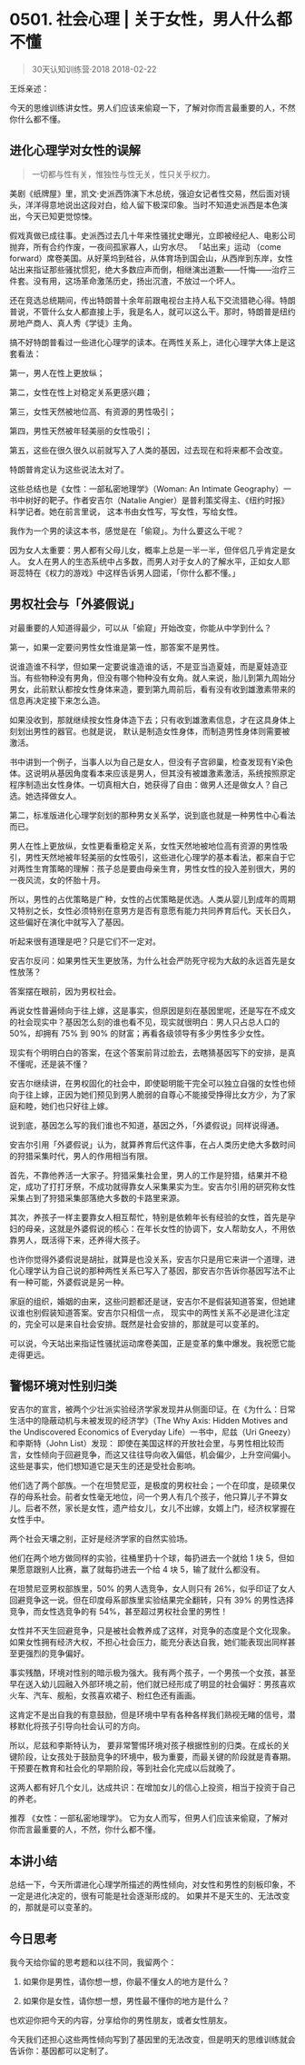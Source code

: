 # 0501. 社会心理 | 关于女性，男人什么都不懂
> 30天认知训练营·2018
2018-02-22

王烁亲述：

今天的思维训练讲女性。男人们应该来偷窥一下，了解对你而言最重要的人，不然你什么都不懂。

## 进化心理学对女性的误解
> 一切都与性有关，惟独性与性无关，性只关乎权力。

美剧《纸牌屋》里，凯文·史派西饰演下木总统，强迫女记者性交易，然后面对镜头，洋洋得意地说出这段对白，给人留下极深印象。当时不知道史派西是本色演出，今天已知更觉惊悚。

假戏真做已成往事。史派西过去几十年来性骚扰史曝光，立即被经纪人、电影公司抛弃，所有合约作废，一夜间孤家寡人，山穷水尽。
「站出来」运动 （come forward）席卷美国。从好莱坞到硅谷，从体育场到国会山，从西岸到东岸，女性站出来指证那些骚扰惯犯，绝大多数应声而倒，相继演出道歉——忏悔——治疗三件套。没有用，这场革命激荡历史，扬出沉渣，不放过一个坏人。

还在竞选总统期间，传出特朗普十余年前跟电视台主持人私下交流猎艳心得。特朗普说，不管什么女人都直接上手，我是名人，就可以这么干。那时，特朗普是纽约房地产商人、真人秀《学徒》主角。

搞不好特朗普看过一些进化心理学的读本。在两性关系上，进化心理学大体上是这套看法：

第一，男人在性上更放纵；

第二，女性在性上对稳定关系更感兴趣；

第三，女性天然被地位高、有资源的男性吸引；

第四，男性天然被年轻美丽的女性吸引；

第五，这些在很久很久以前就写入了人类的基因，过去现在和将来都不会改变。

特朗普肯定认为这些说法太对了。

这些总结也是《女性：一部私密地理学》（Woman: An Intimate Geography）一书中树好的靶子。作者安吉尔（Natalie Angier）是普利策奖得主、《纽约时报》科学记者。她在前言里说， 这本书由女性写，写女性，写给女性。

我作为一个男的读这本书，感觉是在「偷窥」。为什么要这么干呢？

因为女人太重要：男人都有父母儿女，概率上总是一半一半，但伴侣几乎肯定是女人。 女人在男人的生态系统中占多数，而男人对于女人的了解水平，正如女人耶哥蕊特在《权力的游戏》中这样告诉男人囧诺，「你什么都不懂。」

## 男权社会与「外婆假说」
对最重要的人知道得最少，可以从「偷窥」开始改变，你能从中学到什么？

第一，如果一定要问男性女性谁是第一性，那答案不是男性。

说谁造谁不科学，但如果一定要说谁造谁的话，不是亚当造夏娃，而是夏娃造亚当。有些物种没有男角，但没有哪个物种没有女角。就人来说，胎儿到第九周始分男女，此前默认都按女性身体来造，要到第九周前后，看有没有收到雄激素带来的信息再决定接下来怎么造。

如果没收到，那就继续按女性身体造下去；只有收到雄激素信息，才在这具身体上刻划出男性的器官。也就是说， 默认是制造女性身体，而制造男性身体则需要被激活。

书中讲到一个例子，当事人以为自己是女人，但没有子宫卵巢，检查发现有Y染色体。这说明从基因角度看本来应该是男人，但其没有被雄激素激活，系统按照原定程序制造出女性身体。一切真相大白，她获得了自由：做男人还是做女人？自己选。她选择做女人。

第二，标准版进化心理学刻划的那种男女关系学，说到底也就是一种男性中心看法而已。

男人在性上更放纵，女性更看重稳定关系，女性天然地被地位高有资源的男性吸引，男性天然地被年轻美丽的女性吸引，这些进化心理学的基本看法，都来自于它对两性生育策略的理解：孩子总是要由母亲生育，男性女性的投入差别很大，男的一夜风流，女的怀胎十月。

所以，男性的占优策略是广种，女性的占优策略是优选。人类从婴儿到成年的周期又特别之长，女性必须特别在意男方是否有意愿有能力共同养育后代。天长日久，这些偏好在演化中就写入了基因。

听起来很有道理是吧？只是它们不一定对。

安吉尔反问：如果男性天生更放荡，为什么社会严防死守视为大敌的永远首先是女性放荡？

答案摆在眼前，因为男权社会。

再说女性普遍倾向于往上嫁，这是事实，但原因是刻在基因里呢，还是写在不成文的社会现实中？基因怎么刻的谁也看不见，现实就很明白：男人只占总人口的 50%，却拥有 75% 到 90% 的财富；再看各级领导有多少男性多少女性。

现实有个明明白白的答案，在这个答案前背过脸去，去瞎猜基因写下的安排，是真不懂呢，还是装不懂？

安吉尔继续讲，在男权固化的社会中，即使聪明能干完全可以独立自强的女性也倾向于往上嫁，正因为她们预见到男人脆弱的自尊心不能接受挣得比女方少，为了家庭和睦，她们也只好往上嫁。

说到底，基因怎么写的我们谁也不知道，基因之外，「外婆假说」同样说得通。

安吉尔引用「外婆假说」认为，就算养育后代这件事，在占人类历史绝大多数时间的狩猎采集时代，男人的作用相当有限。

首先，不靠他养活一大家子。狩猎采集社会里，男人的工作是狩猎，结果并不稳定，成功了打打牙祭，不成功就得靠女人采集果实为生。安吉尔引用的研究称女性采集占到了狩猎采集部落绝大多数的卡路里来源。

其次，养孩子一样主要靠女人相互帮忙，特别是依赖年长有经验的女性，首先是孕妇的母亲，这就是外婆假说的核心：在年长女性的协调下，女人帮助女人，不用依靠男人，既活得下来，还养得大孩子。

也许你觉得外婆假说是胡扯，就算是也没关系，安吉尔只是用它来讲一个道理，进化心理学认为自己说的那种两性关系已写入了基因，那安吉尔告诉你基因写法不止有一种可能，外婆假说是另一种。

家庭的组织，婚姻的由来，这些问题都还是谜，安吉尔不是假装知道答案，但她建议谁也别假装知道答案。安吉尔只相信一点， 现实中的两性关系不必是进化注定的，完全可以是来自社会安排。既然是社会安排的，那就是可以变革的。

可以说，今天站出来指证性骚扰运动席卷美国，正是变革的集中爆发。我祝愿它能走得更远。

## 警惕环境对性别归类
安吉尔的宣言，被两个少壮派实验经济学家发现并从侧面印证。在《为什么：日常生活中的隐蔽动机与未被发现的经济学》（The Why Axis: Hidden Motives and the Undiscovered Economics of Everyday Life）一书中，尼兹（Uri Gneezy）和李斯特（John List）发现：
即使在美国这样的开放社会里，与男性相比较而言，女性倾向于回避竞争，而这又往往导向收入偏低，机会偏少，上升空间偏小。这些是事实，他们想知道它是天生的还是受社会影响。

他们选了两个部族。一个在坦赞尼亚，是极度的男权社会；一个在印度，是硕果仅存的母系社会。前者女性毫无地位，问一个男人有几个孩子，他只算儿子不算女儿。后者不然，家长是女性，遗产给女儿，女儿不出嫁，女婿上门，经济权掌握在女性手中。 

两个社会天壤之别，正好是经济学家的自然实验场。

他们在两个地方做同样的实验，往桶里扔十个球，每扔进去一个就给 1 块 5，但如果愿意跟别人比赛，赢了就每扔进去一个给 4 块 5，输了就什么都没有。

在坦赞尼亚男权部族里，50% 的男人选竞争，女人则只有 26%，似乎印证了女人回避竞争这一说。但在印度母系部族里实验结果完全翻转，只有 39% 的男性选择竞争，而女性选竞争的有 54%，甚至超过男权社会里的男性！

女性并不天生回避竞争，只是被社会教养成了这样，对竞争的态度是个文化现象。如果女性拥有经济大权，不担心社会压力，能充分表达自我，她们能表现出同样甚至更强烈的竞争偏好。

事实残酷，环境对性别的暗示极为强大。我有两个孩子，一个男孩一个女孩，甚至早在送入幼儿园融入外部环境之前，他们就已经形成了明显的社会偏好：男孩喜欢火车、汽车、舰船，女孩喜欢裙子、粉红色还有画画。 

这肯定不是出自我的有意鼓励，但是环境中早有各种各样我们熟视无睹的信号，潜移默化将孩子引导向社会认可的方向。

所以，尼兹和李斯特认为， 要非常警惕环境对孩子根据性别的归类。在成长的关键阶段，让女孩处于鼓励竞争的环境中，极为重要，而最关键的阶段就是青春期。干预要在教育和社会化的早期阶段，等到社会化完成以后就晚了。

这两人都有好几个女儿，达成共识：在增加女儿的信心上投资，相当于投资于自己的养老。

推荐 《女性：一部私密地理学》。 它为女人而写，但男人们应该来偷窥，了解对你而言最重要的人，不然，你什么都不懂。

## 本讲小结
总结一下，今天所谓进化心理学所描述的两性倾向，对女性和男性的刻板印象，不一定是进化决定的，很有可能是社会逐渐形成的。
如果并不是天生的、无法改变的，那就是可以变革的。

## 今日思考
我今天给你留的思考题和以往不同，我留两个：

1. 如果你是男性，请你想一想，你最不懂女人的地方是什么？

2. 如果你是女性，请你想一想，男性最不懂你的地方是什么？

也欢迎你把今天的内容，分享给你的男性朋友，或者女性朋友。

今天我们还担心这些两性倾向写到了基因里的无法改变，但是明天的思维训练就会告诉你：基因都可以定制了。

